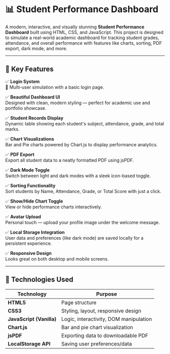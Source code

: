# 📊 Student Performance Dashboard

A modern, interactive, and visually stunning **Student Performance Dashboard** built using HTML, CSS, and JavaScript. This project is designed to simulate a real-world academic dashboard for tracking student grades, attendance, and overall performance with features like charts, sorting, PDF export, dark mode, and more.

---

## 🎯 Key Features

✅ **Login System**  
🔁 Multi-user simulation with a basic login page.

✅ **Beautiful Dashboard UI**  
Designed with clean, modern styling — perfect for academic use and portfolio showcase.

✅ **Student Records Display**  
Dynamic table showing each student's subject, attendance, grade, and total marks.

✅ **Chart Visualizations**  
Bar and Pie charts powered by Chart.js to display performance analytics.

✅ **PDF Export**  
Export all student data to a neatly formatted PDF using jsPDF.

✅ **Dark Mode Toggle**  
Switch between light and dark modes with a sleek icon-based toggle.

✅ **Sorting Functionality**  
Sort students by Name, Attendance, Grade, or Total Score with just a click.

✅ **Show/Hide Chart Toggle**  
View or hide performance charts interactively.

✅ **Avatar Upload**  
Personal touch — upload your profile image under the welcome message.

✅ **Local Storage Integration**  
User data and preferences (like dark mode) are saved locally for a persistent experience.

✅ **Responsive Design**  
Looks great on both desktop and mobile screens.

---

## 🧪 Technologies Used

| Technology               | Purpose                                |
|--------------------------|----------------------------------------|
| **HTML5**                | Page structure                         |
| **CSS3**                 | Styling, layout, responsive design     |
| **JavaScript (Vanilla)** | Logic, interactivity, DOM manipulation |
| **Chart.js**             | Bar and pie chart visualization        |
| **jsPDF**                | Exporting data to downloadable PDF     |
| **LocalStorage API**     | Saving user preferences/data           |


